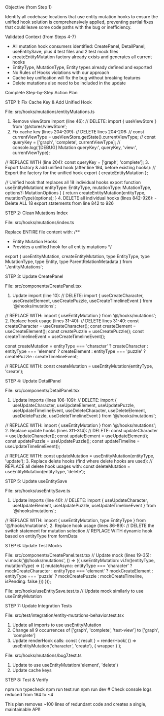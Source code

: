Objective (from Step 1)

  Identify all codebase locations that use entity mutation hooks to ensure the unified hook solution is comprehensively applied, preventing partial fixes that could leave some code paths with the bug or inefficiency.

  Validated Context (from Steps 4-7)

  - All mutation hook consumers identified: CreatePanel, DetailPanel, useEntitySave, plus 4 test files and 2 test mock files
  - createEntityMutation factory already exists and generates all current hooks
  - EntityType, MutationType, Entity types already defined and exported
  - No Rules of Hooks violations with our approach
  - Cache key unification will fix the bug without breaking features
  - Delete mutations also need to be included in the update

   Complete Step-by-Step Action Plan

  STEP 1: Fix Cache Key & Add Unified Hook

  File: src/hooks/mutations/entityMutations.ts

  1. Remove viewStore import (line 46):
  // DELETE: import { useViewStore } from '@/stores/viewStore';
  2. Fix cache key (lines 204-209):
  // DELETE lines 204-206:
  // const currentViewType = useViewStore.getState().currentViewType;
  // const queryKey = ['graph', 'complete', currentViewType];
  // console.log('[DEBUG] Mutation queryKey:', queryKey, 'view:', currentViewType);

  // REPLACE WITH (line 204):
  const queryKey = ['graph', 'complete'];
  3. Export factory & add unified hook (after line 194, before existing hooks):
  // Export the factory for the unified hook
  export { createEntityMutation };

  // Unified hook that replaces all 18 individual hooks
  export function useEntityMutation(
    entityType: EntityType,
    mutationType: MutationType,
    options?: MutationOptions
  ) {
    return createEntityMutation(entityType, mutationType)(options);
  }
  4. DELETE all individual hooks (lines 842-926):
    - Delete ALL 18 export statements from line 842 to 926

  STEP 2: Clean Mutations Index

  File: src/hooks/mutations/index.ts

  Replace ENTIRE file content with:
  /**
   * Entity Mutation Hooks
   * Provides a unified hook for all entity mutations
   */

  export {
    useEntityMutation,
    createEntityMutation,
    type EntityType,
    type MutationType,
    type Entity,
    type ParentRelationMetadata
  } from './entityMutations';

  STEP 3: Update CreatePanel

  File: src/components/CreatePanel.tsx

  1. Update import (line 10):
  // DELETE:
  import {
    useCreateCharacter,
    useCreateElement,
    useCreatePuzzle,
    useCreateTimelineEvent
  } from '@/hooks/mutations';

  // REPLACE WITH:
  import { useEntityMutation } from '@/hooks/mutations';
  2. Replace hook usage (lines 31-40):
  // DELETE lines 31-40:
  const createCharacter = useCreateCharacter();
  const createElement = useCreateElement();
  const createPuzzle = useCreatePuzzle();
  const createTimelineEvent = useCreateTimelineEvent();

  const createMutation =
    entityType === 'character' ? createCharacter :
    entityType === 'element' ? createElement :
    entityType === 'puzzle' ? createPuzzle :
    createTimelineEvent;

  // REPLACE WITH:
  const createMutation = useEntityMutation(entityType, 'create');

  STEP 4: Update DetailPanel

  File: src/components/DetailPanel.tsx

  1. Update imports (lines 106-109):
  // DELETE:
  import {
    useUpdateCharacter,
    useUpdateElement,
    useUpdatePuzzle,
    useUpdateTimelineEvent,
    useDeleteCharacter,
    useDeleteElement,
    useDeletePuzzle,
    useDeleteTimelineEvent
  } from '@/hooks/mutations';

  // REPLACE WITH:
  import { useEntityMutation } from '@/hooks/mutations';
  2. Replace update hooks (lines 311-314):
  // DELETE:
  const updateCharacter = useUpdateCharacter();
  const updateElement = useUpdateElement();
  const updatePuzzle = useUpdatePuzzle();
  const updateTimeline = useUpdateTimelineEvent();

  // REPLACE WITH:
  const updateMutation = useEntityMutation(entityType, 'update');
  3. Replace delete hooks (find where delete hooks are used):
  // REPLACE all delete hook usages with:
  const deleteMutation = useEntityMutation(entityType, 'delete');

  STEP 5: Update useEntitySave

  File: src/hooks/useEntitySave.ts

  1. Update imports (line 40):
  // DELETE:
  import {
    useUpdateCharacter,
    useUpdateElement,
    useUpdatePuzzle,
    useUpdateTimelineEvent
  } from '@/hooks/mutations';

  // REPLACE WITH:
  import { useEntityMutation, type EntityType } from '@/hooks/mutations';
  2. Replace hook usage (lines 86-89):
  // DELETE the switch statement for mutation selection
  // REPLACE WITH dynamic hook based on entityType from formData

  STEP 6: Update Test Mocks

  File: src/components/CreatePanel.test.tsx
  // Update mock (lines 19-35):
  vi.mock('@/hooks/mutations', () => ({
    useEntityMutation: vi.fn((entityType, mutationType) => ({
      mutateAsync:
        entityType === 'character' ? mockCreateCharacter :
        entityType === 'element' ? mockCreateElement :
        entityType === 'puzzle' ? mockCreatePuzzle :
        mockCreateTimeline,
      isPending: false
    }))
  }));

  File: src/hooks/useEntitySave.test.ts
  // Update mock similarly to use useEntityMutation

  STEP 7: Update Integration Tests

  File: src/test/integration/entity-mutations-behavior.test.tsx
  1. Update all imports to use useEntityMutation
  2. Change all 9 occurrences of ['graph', 'complete', 'test-view'] to ['graph', 'complete']
  3. Update renderHook calls:
  const { result } = renderHook(
    () => useEntityMutation('character', 'create'),
    { wrapper }
  );

  File: src/hooks/mutations/bug7.test.ts
  1. Update to use useEntityMutation('element', 'delete')
  2. Update cache keys

  STEP 8: Test & Verify

  npm run typecheck
  npm run test:run
  npm run dev  # Check console logs reduced from 164 to ~4

  This plan removes ~100 lines of redundant code and creates a single, maintainable API!